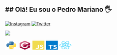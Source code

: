 ## ## Olá! Eu sou o Pedro Mariano 🖐️

[![Instagram](https://img.shields.io/badge/Instagram-E4405F?style=for-the-badge&logo=instagram&logoColor=white)](https://instagram.com/cmhpedro)
[![Twitter](https://img.shields.io/badge/Twitter-1DA1F2?style=for-the-badge&logo=twitter&logoColor=white)](https://twitter.com/cmhpedro)

[![](https://github-readme-stats.vercel.app/api?username=cmhpedro&show_icons=true&theme=dracula&include_all_commits=true&count_private=true)](https://github.com/cmhpedro)

<div style="display: inline_block">
  <img align="center" alt="python" height="30" width="40" src="https://raw.githubusercontent.com/devicons/devicon/master/icons/python/python-original.svg">
  <img align="center" alt="cpp" height="30" width="40" src="https://raw.githubusercontent.com/devicons/devicon/master/icons/cplusplus/cplusplus-original.svg">
  <img align="center" alt="js" height="30" width="40" src="https://raw.githubusercontent.com/devicons/devicon/master/icons/javascript/javascript-plain.svg">
  <img align="center" alt="ts" height="30" width="40" src="https://raw.githubusercontent.com/devicons/devicon/master/icons/typescript/typescript-plain.svg">
  <img align="center" alt="react" height="30" width="40" src="https://raw.githubusercontent.com/devicons/devicon/master/icons/react/react-original.svg">
</div>
